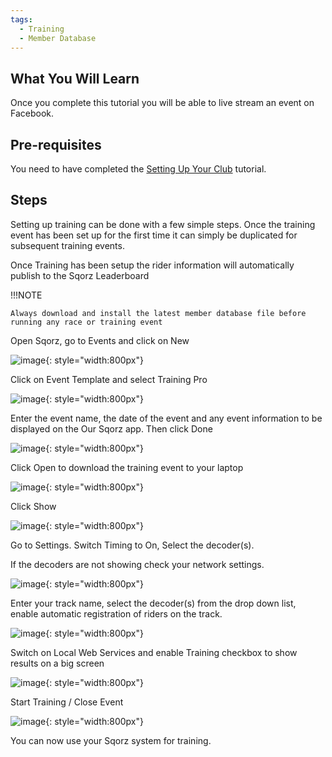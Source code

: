 ```yaml
---
tags:
  - Training
  - Member Database
---
```

## What You Will Learn

Once you complete this tutorial you will be able to live stream an event on Facebook.

## Pre-requisites

You need to have completed the [Setting Up Your Club](Setting-Up-Your-Club.md) tutorial.

## Steps

Setting up training can be done with a few simple steps. Once the training event has been set up for the first 
time it can simply be duplicated for subsequent training events.

Once Training has been setup the rider information will automatically publish to the Sqorz Leaderboard

!!!NOTE

    Always download and install the latest member database file before running any race or training event

 Open Sqorz, go to Events and click on New
 
![image](Setting-Up-Training-assets/image1.jpeg){: style="width:800px"}

Click on Event Template and select Training Pro

![image](Setting-Up-Training-assets/image2.jpeg){: style="width:800px"}

Enter the event name, the date of the event and any event 
information to be displayed on the Our Sqorz app. Then click Done

![image](Setting-Up-Training-assets/image3.jpeg){: style="width:800px"}

Click Open to download the training event to your laptop

![image](Setting-Up-Training-assets/image4.jpeg){: style="width:800px"}

Click Show

![image](Setting-Up-Training-assets/image5.jpeg){: style="width:800px"}

Go to Settings. Switch Timing to On, Select the decoder(s). 

If the decoders are not showing check your network settings.

![image](Setting-Up-Training-assets/image6.jpeg){: style="width:800px"}


Enter your track name, select the decoder(s) from the drop down list, 
enable automatic registration of riders on the track.

![image](Setting-Up-Training-assets/image7.jpeg){: style="width:800px"}

Switch on Local Web Services and enable Training checkbox to show results on a big screen

![image](Setting-Up-Training-assets/image8.jpeg){: style="width:800px"}

Start Training / Close Event

![image](Setting-Up-Training-assets/image9.png){: style="width:800px"}

You can now use your Sqorz system for training.